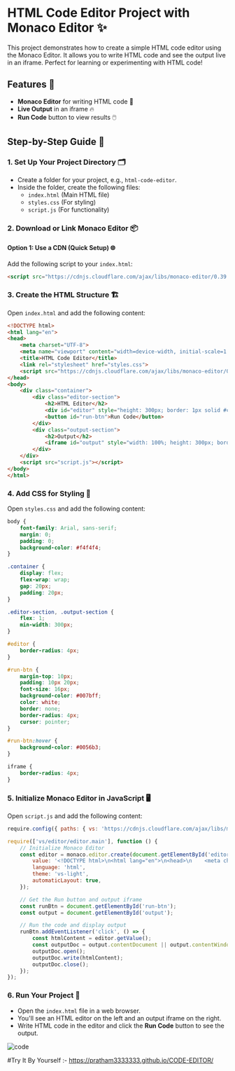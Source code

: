 # HTML Code Editor Project with Monaco Editor ✨

This project demonstrates how to create a simple HTML code editor using the Monaco Editor. It allows you to write HTML code and see the output live in an iframe. Perfect for learning or experimenting with HTML code!

## Features 🚀
- **Monaco Editor** for writing HTML code 📝
- **Live Output** in an iframe 🔥
- **Run Code** button to view results 🖱️

## Step-by-Step Guide 📜

### 1. Set Up Your Project Directory 🗂️
- Create a folder for your project, e.g., `html-code-editor`.
- Inside the folder, create the following files:
  - `index.html` (Main HTML file)
  - `styles.css` (For styling)
  - `script.js` (For functionality)

### 2. Download or Link Monaco Editor 📦

#### Option 1: Use a CDN (Quick Setup) 🌐
Add the following script to your `index.html`:

```html
<script src="https://cdnjs.cloudflare.com/ajax/libs/monaco-editor/0.39.0/min/vs/loader.min.js"></script>
```


### 3. Create the HTML Structure 🏗️
Open `index.html` and add the following content:

```html
<!DOCTYPE html>
<html lang="en">
<head>
    <meta charset="UTF-8">
    <meta name="viewport" content="width=device-width, initial-scale=1.0">
    <title>HTML Code Editor</title>
    <link rel="stylesheet" href="styles.css">
    <script src="https://cdnjs.cloudflare.com/ajax/libs/monaco-editor/0.39.0/min/vs/loader.min.js"></script>
</head>
<body>
    <div class="container">
        <div class="editor-section">
            <h2>HTML Editor</h2>
            <div id="editor" style="height: 300px; border: 1px solid #ccc;"></div>
            <button id="run-btn">Run Code</button>
        </div>
        <div class="output-section">
            <h2>Output</h2>
            <iframe id="output" style="width: 100%; height: 300px; border: 1px solid #ccc;"></iframe>
        </div>
    </div>
    <script src="script.js"></script>
</body>
</html>
```

### 4. Add CSS for Styling 🎨
Open `styles.css` and add the following content:

```css
body {
    font-family: Arial, sans-serif;
    margin: 0;
    padding: 0;
    background-color: #f4f4f4;
}

.container {
    display: flex;
    flex-wrap: wrap;
    gap: 20px;
    padding: 20px;
}

.editor-section, .output-section {
    flex: 1;
    min-width: 300px;
}

#editor {
    border-radius: 4px;
}

#run-btn {
    margin-top: 10px;
    padding: 10px 20px;
    font-size: 16px;
    background-color: #007bff;
    color: white;
    border: none;
    border-radius: 4px;
    cursor: pointer;
}

#run-btn:hover {
    background-color: #0056b3;
}

iframe {
    border-radius: 4px;
}
```

### 5. Initialize Monaco Editor in JavaScript 🖥️
Open `script.js` and add the following content:

```javascript
require.config({ paths: { vs: 'https://cdnjs.cloudflare.com/ajax/libs/monaco-editor/0.39.0/min/vs' } });

require(['vs/editor/editor.main'], function () {
    // Initialize Monaco Editor
    const editor = monaco.editor.create(document.getElementById('editor'), {
        value: '<!DOCTYPE html>\n<html lang="en">\n<head>\n    <meta charset="UTF-8">\n    <title>Document</title>\n</head>\n<body>\n\n</body>\n</html>',
        language: 'html',
        theme: 'vs-light',
        automaticLayout: true,
    });

    // Get the Run button and output iframe
    const runBtn = document.getElementById('run-btn');
    const output = document.getElementById('output');

    // Run the code and display output
    runBtn.addEventListener('click', () => {
        const htmlContent = editor.getValue();
        const outputDoc = output.contentDocument || output.contentWindow.document;
        outputDoc.open();
        outputDoc.write(htmlContent);
        outputDoc.close();
    });
});
```

### 6. Run Your Project 🚀
- Open the `index.html` file in a web browser.
- You'll see an HTML editor on the left and an output iframe on the right.
- Write HTML code in the editor and click the **Run Code** button to see the output.



![code](https://github.com/user-attachments/assets/ff9b6f18-cb5d-4415-a786-616e2de0da05)

#Try It By Yourself :- https://pratham3333333.github.io/CODE-EDITOR/

